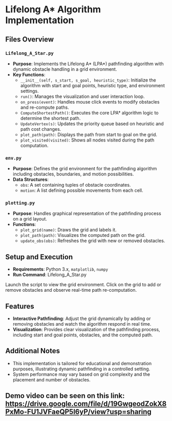 # Lifelong A* Algorithm Implementation

## Files Overview

### `Lifelong_A_Star.py`
- **Purpose**: Implements the Lifelong A* (LPA*) pathfinding algorithm with dynamic obstacle handling in a grid environment.
- **Key Functions**:
  - `__init__(self, s_start, s_goal, heuristic_type)`: Initialize the algorithm with start and goal points, heuristic type, and environment settings.
  - `run()`: Manages the visualization and user interaction loop.
  - `on_press(event)`: Handles mouse click events to modify obstacles and re-compute paths.
  - `ComputeShortestPath()`: Executes the core LPA* algorithm logic to determine the shortest path.
  - `UpdateVertex(s)`: Updates the priority queue based on heuristic and path cost changes.
  - `plot_path(path)`: Displays the path from start to goal on the grid.
  - `plot_visited(visited)`: Shows all nodes visited during the path computation.

### `env.py`
- **Purpose**: Defines the grid environment for the pathfinding algorithm including obstacles, boundaries, and motion possibilities.
- **Data Structures**:
  - `obs`: A set containing tuples of obstacle coordinates.
  - `motion`: A list defining possible movements from each cell.

### `plotting.py`
- **Purpose**: Handles graphical representation of the pathfinding process on a grid layout.
- **Functions**:
  - `plot_grid(name)`: Draws the grid and labels it.
  - `plot_path(path)`: Visualizes the computed path on the grid.
  - `update_obs(obs)`: Refreshes the grid with new or removed obstacles.

## Setup and Execution
- **Requirements**: Python 3.x, `matplotlib`, `numpy`
- **Run Command**: Lifelong_A_Star.py


Launch the script to view the grid environment. Click on the grid to add or remove obstacles and observe real-time path re-computation.

## Features
- **Interactive Pathfinding**: Adjust the grid dynamically by adding or removing obstacles and watch the algorithm respond in real time.
- **Visualization**: Provides clear visualization of the pathfinding process, including start and goal points, obstacles, and the computed path.

## Additional Notes
- This implementation is tailored for educational and demonstration purposes, illustrating dynamic pathfinding in a controlled setting.
- System performance may vary based on grid complexity and the placement and number of obstacles.
## Demo video can be seen on this link: https://drive.google.com/file/d/19GwgeodZokX8PxMo-FU1JVFaeQP5l6yP/view?usp=sharing
